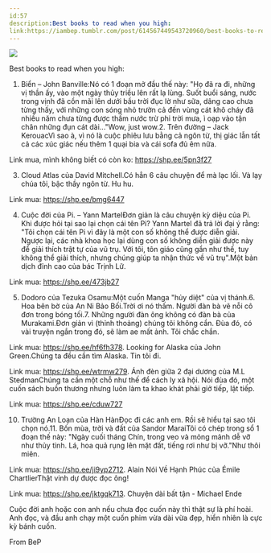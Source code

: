 ```yaml
---
id:57
description:Best books to read when you high:
link:https://iambep.tumblr.com/post/614567449543720960/best-books-to-read-when-you-high-1-bi%E1%BB%83n-john
---
```


![](https://64.media.tumblr.com/87ac4809e8d62d0f9a7b8f4bbf976e5b/8a1f11480eb1a2a9-6f/s1280x1920/b475fffd311c24e7a053c32d0b6f7bd6f701826e.jpg)

Best books to read when you high:

1. Biển – John Banville:Nó có 1 đoạn mở đầu thế này: "Họ đã ra đi, những
vị thần ấy, vào một ngày thủy triều lên rất lạ lùng. Suốt buổi sáng, nước
trong vịnh đã cồn mãi lên dưới bầu trời đục lờ như sữa, dâng cao chưa từng
thấy, với những con sóng nhỏ trườn cả đến vùng cát khô cháy đã nhiều năm
chưa từng được thấm nước trừ phi trời mưa, ì oạp vào tận chân những đụn
cát dài..."Wow, just wow.2. Trên đường – Jack KerouacVì sao à, vì nó là
cuộc phiêu lưu bằng cả ngôn từ, thị giác lẫn tất cả các xúc giác nếu thêm
1 quại bia và cái sofa đủ êm nữa.

Link mua, mình không biết có còn ko: https://shp.ee/5pn3f27

3. Cloud Atlas của David Mitchell.Có hẳn 6 câu chuyện để mà lạc lối. Và
lạy chúa tôi, bậc thầy ngôn từ. Hu hu.

Link mua: https://shp.ee/bmg6447

4. Cuộc đời của Pi. – Yann MartelĐơn giản là câu chuyện kỳ diệu của Pi.
Khi được hỏi tại sao lại chọn cái tên Pi? Yann Martel đã trả lời đại ý rằng:
"Tôi chọn cái tên Pi vì đây là một con số không thể được diễn giải. Ngược
lại, các nhà khoa học lại dùng con số không diễn giải được này để giải thích
trật tự của vũ trụ. Với tôi, tôn giáo cũng gần như thế, tuy không thể giải
thích, nhưng chúng giúp ta nhận thức về vũ trụ".Một bản dịch đỉnh cao của
bác Trịnh Lữ.

Link mua: https://shp.ee/473jb27

5. Dodoro của Tezuka Osamu:Một cuốn Manga "hủy diệt" của vị thánh.6. Hoa
bên bờ của An Ni Bảo Bối.Trời ơi nó thấm. Người đàn bà vẽ nỗi cô đơn trong
bóng tối.7. Những người đàn ông không có đàn bà của Murakami.Đơn giản vì
(thỉnh thoảng) chúng tôi không cần. Đùa đó, có vài truyện ngắn trong đó,
sẽ làm ae mất ảnh. Tôi chắc chắn.

Link mua: https://shp.ee/hf6fh378. Looking for Alaska của John Green.Chúng
ta đều cần tìm Alaska. Tin tôi đi.

Link mua: https://shp.ee/wtrmw279. Ánh đèn giữa 2 đại dương của M.L StedmanChúng
ta cần một chỗ như thế để cách ly xã hội. Nói đùa đó, một cuốn sách buồn
thương nhưng luôn làm ta khao khát phải giở tiếp, lật tiếp.

Link mua: https://shp.ee/cduw727

10. Trường An Loạn của Hàn HànĐọc đi các anh em. Rồi sẽ hiểu tại sao tôi
chọn nó.11. Bốn mùa, trời và đất của Sandor MaraiTôi có chép trong sổ 1
đoạn thế này: "Ngày cuối tháng Chín, trong veo và mỏng mảnh dễ vỡ như thủy
tinh. Lá, hoa quả rụng lên mặt đất, tiếng rơi như bị vỡ."Như thôi miên.

Link mua: https://shp.ee/ji9yp2712. Alain Nói Về Hạnh Phúc của Émile ChartlierThật
vinh dự được đọc ông!

Link mua: https://shp.ee/jktgqk713. Chuyện dài bất tận - Michael Ende

Cuộc đời anh hoặc con anh nếu chưa đọc cuốn này thì thật sự là phí hoài.
Anh đọc, và đầu anh chạy một cuốn phim vừa dài vừa đẹp, hiển nhiên là cực
kỳ bánh cuốn.

From BeP